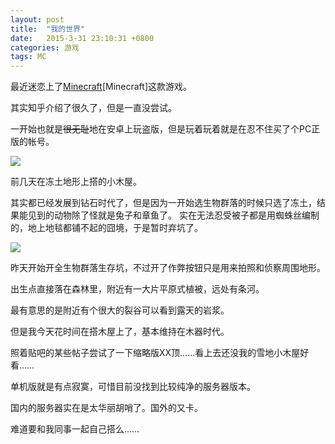 ```yaml
---
layout: post
title:  "我的世界"
date:   2015-3-31 23:10:31 +0800
categories: 游戏
tags: MC
---
```

最近迷恋上了[Minecraft](https://minecraft.net/)[Minecraft]这款游戏。

其实知乎介绍了很久了，但是一直没尝试。

一开始也就是<s>很无耻</s>地在安卓上玩盗版，但是玩着玩着就是在忍不住买了个PC正版的帐号。

![](http://www.jithee.name/img/2016-03-30_23.56.42.png)

前几天在冻土地形上搭的小木屋。

其实都已经发展到钻石时代了，但是因为一开始选生物群落的时候只选了冻土，结果能见到的动物除了怪就是兔子和章鱼了。
实在无法忍受被子都是用蜘蛛丝编制的，地上地毯都铺不起的囧境，于是暂时弃坑了。


![](http://www.jithee.name/img/2016-03-31_22.44.13.png)

昨天开始开全生物群落生存坑，不过开了作弊按钮只是用来拍照和侦察周围地形。

出生点直接落在森林里，附近有一大片平原式植被，远处有条河。

最有意思的是附近有个很大的裂谷可以看到露天的岩浆。

但是我今天花时间在搭木屋上了，基本维持在木器时代。

照着贴吧的某些帖子尝试了一下缩略版XX顶……看上去还没我的雪地小木屋好看……


单机版就是有点寂寞，可惜目前没找到比较纯净的服务器版本。

国内的服务器实在是太华丽胡哨了。国外的又卡。

难道要和我同事一起自己搭么……
